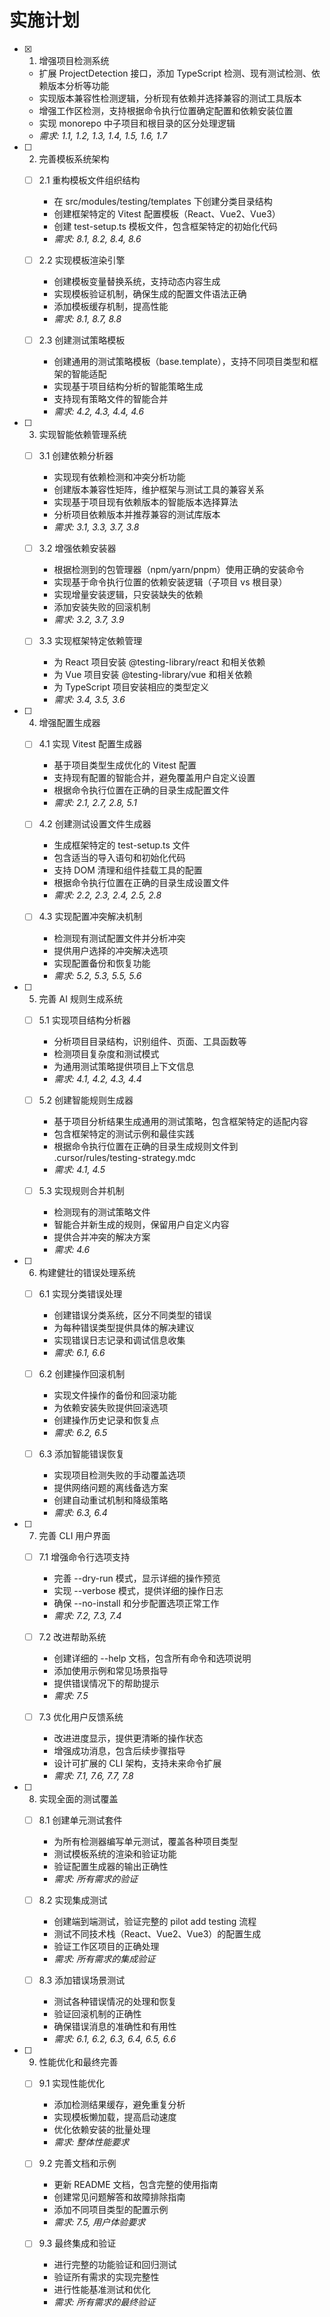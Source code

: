 # 实施计划

-   [x] 1. 增强项目检测系统

    -   扩展 ProjectDetection 接口，添加 TypeScript 检测、现有测试检测、依赖版本分析等功能
    -   实现版本兼容性检测逻辑，分析现有依赖并选择兼容的测试工具版本
    -   增强工作区检测，支持根据命令执行位置确定配置和依赖安装位置
    -   实现 monorepo 中子项目和根目录的区分处理逻辑
    -   _需求: 1.1, 1.2, 1.3, 1.4, 1.5, 1.6, 1.7_

-   [ ] 2. 完善模板系统架构

    -   [ ] 2.1 重构模板文件组织结构

        -   在 src/modules/testing/templates 下创建分类目录结构
        -   创建框架特定的 Vitest 配置模板（React、Vue2、Vue3）
        -   创建 test-setup.ts 模板文件，包含框架特定的初始化代码
        -   _需求: 8.1, 8.2, 8.4, 8.6_

    -   [ ] 2.2 实现模板渲染引擎

        -   创建模板变量替换系统，支持动态内容生成
        -   实现模板验证机制，确保生成的配置文件语法正确
        -   添加模板缓存机制，提高性能
        -   _需求: 8.1, 8.7, 8.8_

    -   [ ] 2.3 创建测试策略模板
        -   创建通用的测试策略模板（base.template），支持不同项目类型和框架的智能适配
        -   实现基于项目结构分析的智能策略生成
        -   支持现有策略文件的智能合并
        -   _需求: 4.2, 4.3, 4.4, 4.6_

-   [ ] 3. 实现智能依赖管理系统

    -   [ ] 3.1 创建依赖分析器

        -   实现现有依赖检测和冲突分析功能
        -   创建版本兼容性矩阵，维护框架与测试工具的兼容关系
        -   实现基于项目现有依赖版本的智能版本选择算法
        -   分析项目依赖版本并推荐兼容的测试库版本
        -   _需求: 3.1, 3.3, 3.7, 3.8_

    -   [ ] 3.2 增强依赖安装器

        -   根据检测到的包管理器（npm/yarn/pnpm）使用正确的安装命令
        -   实现基于命令执行位置的依赖安装逻辑（子项目 vs 根目录）
        -   实现增量安装逻辑，只安装缺失的依赖
        -   添加安装失败的回滚机制
        -   _需求: 3.2, 3.7, 3.9_

    -   [ ] 3.3 实现框架特定依赖管理
        -   为 React 项目安装 @testing-library/react 和相关依赖
        -   为 Vue 项目安装 @testing-library/vue 和相关依赖
        -   为 TypeScript 项目安装相应的类型定义
        -   _需求: 3.4, 3.5, 3.6_

-   [ ] 4. 增强配置生成器

    -   [ ] 4.1 实现 Vitest 配置生成器

        -   基于项目类型生成优化的 Vitest 配置
        -   支持现有配置的智能合并，避免覆盖用户自定义设置
        -   根据命令执行位置在正确的目录生成配置文件
        -   _需求: 2.1, 2.7, 2.8, 5.1_

    -   [ ] 4.2 创建测试设置文件生成器

        -   生成框架特定的 test-setup.ts 文件
        -   包含适当的导入语句和初始化代码
        -   支持 DOM 清理和组件挂载工具的配置
        -   根据命令执行位置在正确的目录生成设置文件
        -   _需求: 2.2, 2.3, 2.4, 2.5, 2.8_

    -   [ ] 4.3 实现配置冲突解决机制
        -   检测现有测试配置文件并分析冲突
        -   提供用户选择的冲突解决选项
        -   实现配置备份和恢复功能
        -   _需求: 5.2, 5.3, 5.5, 5.6_

-   [ ] 5. 完善 AI 规则生成系统

    -   [ ] 5.1 实现项目结构分析器

        -   分析项目目录结构，识别组件、页面、工具函数等
        -   检测项目复杂度和测试模式
        -   为通用测试策略提供项目上下文信息
        -   _需求: 4.1, 4.2, 4.3, 4.4_

    -   [ ] 5.2 创建智能规则生成器

        -   基于项目分析结果生成通用的测试策略，包含框架特定的适配内容
        -   包含框架特定的测试示例和最佳实践
        -   根据命令执行位置在正确的目录生成规则文件到 .cursor/rules/testing-strategy.mdc
        -   _需求: 4.1, 4.5_

    -   [ ] 5.3 实现规则合并机制
        -   检测现有的测试策略文件
        -   智能合并新生成的规则，保留用户自定义内容
        -   提供合并冲突的解决方案
        -   _需求: 4.6_

-   [ ] 6. 构建健壮的错误处理系统

    -   [ ] 6.1 实现分类错误处理

        -   创建错误分类系统，区分不同类型的错误
        -   为每种错误类型提供具体的解决建议
        -   实现错误日志记录和调试信息收集
        -   _需求: 6.1, 6.6_

    -   [ ] 6.2 创建操作回滚机制

        -   实现文件操作的备份和回滚功能
        -   为依赖安装失败提供回滚选项
        -   创建操作历史记录和恢复点
        -   _需求: 6.2, 6.5_

    -   [ ] 6.3 添加智能错误恢复
        -   实现项目检测失败的手动覆盖选项
        -   提供网络问题的离线备选方案
        -   创建自动重试机制和降级策略
        -   _需求: 6.3, 6.4_

-   [ ] 7. 完善 CLI 用户界面

    -   [ ] 7.1 增强命令行选项支持

        -   完善 --dry-run 模式，显示详细的操作预览
        -   实现 --verbose 模式，提供详细的操作日志
        -   确保 --no-install 和分步配置选项正常工作
        -   _需求: 7.2, 7.3, 7.4_

    -   [ ] 7.2 改进帮助系统

        -   创建详细的 --help 文档，包含所有命令和选项说明
        -   添加使用示例和常见场景指导
        -   提供错误情况下的帮助提示
        -   _需求: 7.5_

    -   [ ] 7.3 优化用户反馈系统
        -   改进进度显示，提供更清晰的操作状态
        -   增强成功消息，包含后续步骤指导
        -   设计可扩展的 CLI 架构，支持未来命令扩展
        -   _需求: 7.1, 7.6, 7.7, 7.8_

-   [ ] 8. 实现全面的测试覆盖

    -   [ ] 8.1 创建单元测试套件

        -   为所有检测器编写单元测试，覆盖各种项目类型
        -   测试模板系统的渲染和验证功能
        -   验证配置生成器的输出正确性
        -   _需求: 所有需求的验证_

    -   [ ] 8.2 实现集成测试

        -   创建端到端测试，验证完整的 pilot add testing 流程
        -   测试不同技术栈（React、Vue2、Vue3）的配置生成
        -   验证工作区项目的正确处理
        -   _需求: 所有需求的集成验证_

    -   [ ] 8.3 添加错误场景测试
        -   测试各种错误情况的处理和恢复
        -   验证回滚机制的正确性
        -   确保错误消息的准确性和有用性
        -   _需求: 6.1, 6.2, 6.3, 6.4, 6.5, 6.6_

-   [ ] 9. 性能优化和最终完善

    -   [ ] 9.1 实现性能优化

        -   添加检测结果缓存，避免重复分析
        -   实现模板懒加载，提高启动速度
        -   优化依赖安装的批量处理
        -   _需求: 整体性能要求_

    -   [ ] 9.2 完善文档和示例

        -   更新 README 文档，包含完整的使用指南
        -   创建常见问题解答和故障排除指南
        -   添加不同项目类型的配置示例
        -   _需求: 7.5, 用户体验要求_

    -   [ ] 9.3 最终集成和验证
        -   进行完整的功能验证和回归测试
        -   验证所有需求的实现完整性
        -   进行性能基准测试和优化
        -   _需求: 所有需求的最终验证_
